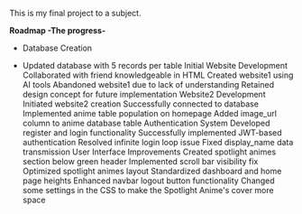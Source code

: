 This is my final project to a subject.

**Roadmap -The progress-**

* Database Creation
- Updated database with 5 records per table
Initial Website Development
Collaborated with friend knowledgeable in HTML
Created website1 using AI tools
Abandoned website1 due to lack of understanding
Retained design concept for future implementation
Website2 Development
Initiated website2 creation
Successfully connected to database
Implemented anime table population on homepage
Added image_url column to anime database table
Authentication System
Developed register and login functionality
Successfully implemented JWT-based authentication
Resolved infinite login loop issue
Fixed display_name data transmission
User Interface Improvements
Created spotlight animes section below green header
Implemented scroll bar visibility fix
Optimized spotlight animes layout
Standardized dashboard and home page heights
Enhanced navbar logout button functionality
Changed some settings in the CSS to make the Spotlight Anime's cover more space
